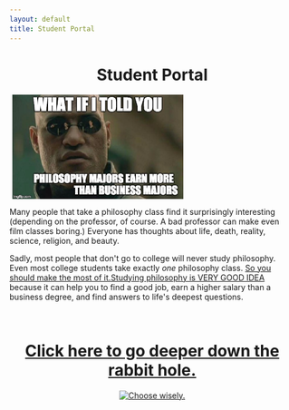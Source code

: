 ```yaml
---
layout: default
title: Student Portal
--- 
```


<center><h1>Student Portal</h1></center>

<a target="_blank" href="http://fivethirtyeight.com/features/philosophers-dont-get-much-respect-but-their-earnings-dont-suck/"> <img src="/img/morpheus.jpg" alt="Morpheus Major" hspace="5px" align="center" width="60%"> </a>

Many people that take a philosophy class find it surprisingly interesting (depending on the professor, of course. A bad professor can make even film classes boring.) Everyone has thoughts about life, death, reality, science, religion, and beauty. 

Sadly, most people that don't go to college will never study philosophy. Even most college students take exactly *one* philosophy class. [So you should make the most of it.](/philosophy-2-portal)[Studying philosophy is VERY GOOD IDEA](/philosophy-3-major) because it can help you to find a good job, earn a higher salary than a business degree, and find answers to life's deepest questions.


<br>

<center>

# [Click here to go deeper down the rabbit hole.](/philosophy)

<a target="_blank" href="/philosophy">  <img src="https://media.giphy.com/media/XG1TkmiJVuyJi/giphy.gif" alt="Choose wisely."></a>

</center>

<br>

<br>